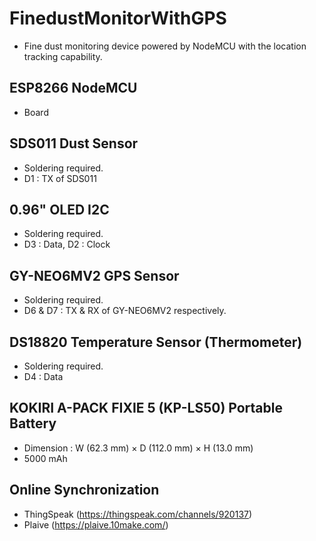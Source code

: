 # FinedustMonitorWithGPS
* Fine dust monitoring device powered by NodeMCU with the location tracking capability.

## ESP8266 NodeMCU
* Board

## SDS011 Dust Sensor
* Soldering required.
* D1 : TX of SDS011

## 0.96" OLED I2C
* Soldering required.
* D3 : Data, D2 : Clock

## GY-NEO6MV2 GPS Sensor
* Soldering required.
* D6 & D7 : TX & RX of GY-NEO6MV2 respectively.

## DS18820 Temperature Sensor (Thermometer)
* Soldering required.
* D4 : Data

## KOKIRI A-PACK FIXIE 5 (KP-LS50) Portable Battery
* Dimension : W (62.3 mm) × D (112.0 mm) × H (13.0 mm)
* 5000 mAh

## Online Synchronization
* ThingSpeak (https://thingspeak.com/channels/920137)
* Plaive (https://plaive.10make.com/)
